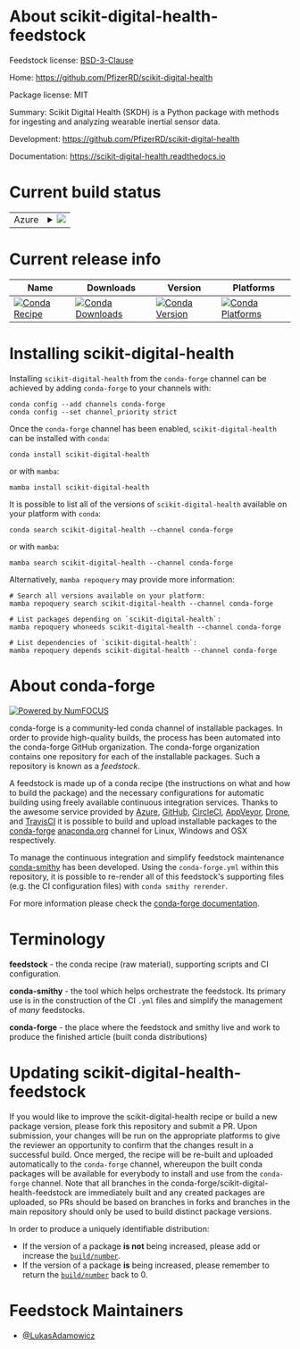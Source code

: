 About scikit-digital-health-feedstock
=====================================

Feedstock license: [BSD-3-Clause](https://github.com/conda-forge/scikit-digital-health-feedstock/blob/main/LICENSE.txt)

Home: https://github.com/PfizerRD/scikit-digital-health

Package license: MIT

Summary: Scikit Digital Health (SKDH) is a Python package with methods for ingesting and analyzing wearable inertial sensor data.

Development: https://github.com/PfizerRD/scikit-digital-health

Documentation: https://scikit-digital-health.readthedocs.io

Current build status
====================


<table>
    
  <tr>
    <td>Azure</td>
    <td>
      <details>
        <summary>
          <a href="https://dev.azure.com/conda-forge/feedstock-builds/_build/latest?definitionId=15738&branchName=main">
            <img src="https://dev.azure.com/conda-forge/feedstock-builds/_apis/build/status/scikit-digital-health-feedstock?branchName=main">
          </a>
        </summary>
        <table>
          <thead><tr><th>Variant</th><th>Status</th></tr></thead>
          <tbody><tr>
              <td>linux_64_numpy1.22python3.10.____cpython</td>
              <td>
                <a href="https://dev.azure.com/conda-forge/feedstock-builds/_build/latest?definitionId=15738&branchName=main">
                  <img src="https://dev.azure.com/conda-forge/feedstock-builds/_apis/build/status/scikit-digital-health-feedstock?branchName=main&jobName=linux&configuration=linux%20linux_64_numpy1.22python3.10.____cpython" alt="variant">
                </a>
              </td>
            </tr><tr>
              <td>linux_64_numpy1.22python3.8.____cpython</td>
              <td>
                <a href="https://dev.azure.com/conda-forge/feedstock-builds/_build/latest?definitionId=15738&branchName=main">
                  <img src="https://dev.azure.com/conda-forge/feedstock-builds/_apis/build/status/scikit-digital-health-feedstock?branchName=main&jobName=linux&configuration=linux%20linux_64_numpy1.22python3.8.____cpython" alt="variant">
                </a>
              </td>
            </tr><tr>
              <td>linux_64_numpy1.22python3.9.____cpython</td>
              <td>
                <a href="https://dev.azure.com/conda-forge/feedstock-builds/_build/latest?definitionId=15738&branchName=main">
                  <img src="https://dev.azure.com/conda-forge/feedstock-builds/_apis/build/status/scikit-digital-health-feedstock?branchName=main&jobName=linux&configuration=linux%20linux_64_numpy1.22python3.9.____cpython" alt="variant">
                </a>
              </td>
            </tr><tr>
              <td>linux_64_numpy1.23python3.11.____cpython</td>
              <td>
                <a href="https://dev.azure.com/conda-forge/feedstock-builds/_build/latest?definitionId=15738&branchName=main">
                  <img src="https://dev.azure.com/conda-forge/feedstock-builds/_apis/build/status/scikit-digital-health-feedstock?branchName=main&jobName=linux&configuration=linux%20linux_64_numpy1.23python3.11.____cpython" alt="variant">
                </a>
              </td>
            </tr><tr>
              <td>linux_64_numpy1.26python3.12.____cpython</td>
              <td>
                <a href="https://dev.azure.com/conda-forge/feedstock-builds/_build/latest?definitionId=15738&branchName=main">
                  <img src="https://dev.azure.com/conda-forge/feedstock-builds/_apis/build/status/scikit-digital-health-feedstock?branchName=main&jobName=linux&configuration=linux%20linux_64_numpy1.26python3.12.____cpython" alt="variant">
                </a>
              </td>
            </tr><tr>
              <td>osx_64_numpy1.22python3.10.____cpython</td>
              <td>
                <a href="https://dev.azure.com/conda-forge/feedstock-builds/_build/latest?definitionId=15738&branchName=main">
                  <img src="https://dev.azure.com/conda-forge/feedstock-builds/_apis/build/status/scikit-digital-health-feedstock?branchName=main&jobName=osx&configuration=osx%20osx_64_numpy1.22python3.10.____cpython" alt="variant">
                </a>
              </td>
            </tr><tr>
              <td>osx_64_numpy1.22python3.8.____cpython</td>
              <td>
                <a href="https://dev.azure.com/conda-forge/feedstock-builds/_build/latest?definitionId=15738&branchName=main">
                  <img src="https://dev.azure.com/conda-forge/feedstock-builds/_apis/build/status/scikit-digital-health-feedstock?branchName=main&jobName=osx&configuration=osx%20osx_64_numpy1.22python3.8.____cpython" alt="variant">
                </a>
              </td>
            </tr><tr>
              <td>osx_64_numpy1.22python3.9.____cpython</td>
              <td>
                <a href="https://dev.azure.com/conda-forge/feedstock-builds/_build/latest?definitionId=15738&branchName=main">
                  <img src="https://dev.azure.com/conda-forge/feedstock-builds/_apis/build/status/scikit-digital-health-feedstock?branchName=main&jobName=osx&configuration=osx%20osx_64_numpy1.22python3.9.____cpython" alt="variant">
                </a>
              </td>
            </tr><tr>
              <td>osx_64_numpy1.23python3.11.____cpython</td>
              <td>
                <a href="https://dev.azure.com/conda-forge/feedstock-builds/_build/latest?definitionId=15738&branchName=main">
                  <img src="https://dev.azure.com/conda-forge/feedstock-builds/_apis/build/status/scikit-digital-health-feedstock?branchName=main&jobName=osx&configuration=osx%20osx_64_numpy1.23python3.11.____cpython" alt="variant">
                </a>
              </td>
            </tr><tr>
              <td>osx_64_numpy1.26python3.12.____cpython</td>
              <td>
                <a href="https://dev.azure.com/conda-forge/feedstock-builds/_build/latest?definitionId=15738&branchName=main">
                  <img src="https://dev.azure.com/conda-forge/feedstock-builds/_apis/build/status/scikit-digital-health-feedstock?branchName=main&jobName=osx&configuration=osx%20osx_64_numpy1.26python3.12.____cpython" alt="variant">
                </a>
              </td>
            </tr><tr>
              <td>osx_arm64_numpy1.22python3.10.____cpython</td>
              <td>
                <a href="https://dev.azure.com/conda-forge/feedstock-builds/_build/latest?definitionId=15738&branchName=main">
                  <img src="https://dev.azure.com/conda-forge/feedstock-builds/_apis/build/status/scikit-digital-health-feedstock?branchName=main&jobName=osx&configuration=osx%20osx_arm64_numpy1.22python3.10.____cpython" alt="variant">
                </a>
              </td>
            </tr><tr>
              <td>osx_arm64_numpy1.22python3.8.____cpython</td>
              <td>
                <a href="https://dev.azure.com/conda-forge/feedstock-builds/_build/latest?definitionId=15738&branchName=main">
                  <img src="https://dev.azure.com/conda-forge/feedstock-builds/_apis/build/status/scikit-digital-health-feedstock?branchName=main&jobName=osx&configuration=osx%20osx_arm64_numpy1.22python3.8.____cpython" alt="variant">
                </a>
              </td>
            </tr><tr>
              <td>osx_arm64_numpy1.22python3.9.____cpython</td>
              <td>
                <a href="https://dev.azure.com/conda-forge/feedstock-builds/_build/latest?definitionId=15738&branchName=main">
                  <img src="https://dev.azure.com/conda-forge/feedstock-builds/_apis/build/status/scikit-digital-health-feedstock?branchName=main&jobName=osx&configuration=osx%20osx_arm64_numpy1.22python3.9.____cpython" alt="variant">
                </a>
              </td>
            </tr><tr>
              <td>osx_arm64_numpy1.23python3.11.____cpython</td>
              <td>
                <a href="https://dev.azure.com/conda-forge/feedstock-builds/_build/latest?definitionId=15738&branchName=main">
                  <img src="https://dev.azure.com/conda-forge/feedstock-builds/_apis/build/status/scikit-digital-health-feedstock?branchName=main&jobName=osx&configuration=osx%20osx_arm64_numpy1.23python3.11.____cpython" alt="variant">
                </a>
              </td>
            </tr><tr>
              <td>osx_arm64_numpy1.26python3.12.____cpython</td>
              <td>
                <a href="https://dev.azure.com/conda-forge/feedstock-builds/_build/latest?definitionId=15738&branchName=main">
                  <img src="https://dev.azure.com/conda-forge/feedstock-builds/_apis/build/status/scikit-digital-health-feedstock?branchName=main&jobName=osx&configuration=osx%20osx_arm64_numpy1.26python3.12.____cpython" alt="variant">
                </a>
              </td>
            </tr>
          </tbody>
        </table>
      </details>
    </td>
  </tr>
</table>

Current release info
====================

| Name | Downloads | Version | Platforms |
| --- | --- | --- | --- |
| [![Conda Recipe](https://img.shields.io/badge/recipe-scikit--digital--health-green.svg)](https://anaconda.org/conda-forge/scikit-digital-health) | [![Conda Downloads](https://img.shields.io/conda/dn/conda-forge/scikit-digital-health.svg)](https://anaconda.org/conda-forge/scikit-digital-health) | [![Conda Version](https://img.shields.io/conda/vn/conda-forge/scikit-digital-health.svg)](https://anaconda.org/conda-forge/scikit-digital-health) | [![Conda Platforms](https://img.shields.io/conda/pn/conda-forge/scikit-digital-health.svg)](https://anaconda.org/conda-forge/scikit-digital-health) |

Installing scikit-digital-health
================================

Installing `scikit-digital-health` from the `conda-forge` channel can be achieved by adding `conda-forge` to your channels with:

```
conda config --add channels conda-forge
conda config --set channel_priority strict
```

Once the `conda-forge` channel has been enabled, `scikit-digital-health` can be installed with `conda`:

```
conda install scikit-digital-health
```

or with `mamba`:

```
mamba install scikit-digital-health
```

It is possible to list all of the versions of `scikit-digital-health` available on your platform with `conda`:

```
conda search scikit-digital-health --channel conda-forge
```

or with `mamba`:

```
mamba search scikit-digital-health --channel conda-forge
```

Alternatively, `mamba repoquery` may provide more information:

```
# Search all versions available on your platform:
mamba repoquery search scikit-digital-health --channel conda-forge

# List packages depending on `scikit-digital-health`:
mamba repoquery whoneeds scikit-digital-health --channel conda-forge

# List dependencies of `scikit-digital-health`:
mamba repoquery depends scikit-digital-health --channel conda-forge
```


About conda-forge
=================

[![Powered by
NumFOCUS](https://img.shields.io/badge/powered%20by-NumFOCUS-orange.svg?style=flat&colorA=E1523D&colorB=007D8A)](https://numfocus.org)

conda-forge is a community-led conda channel of installable packages.
In order to provide high-quality builds, the process has been automated into the
conda-forge GitHub organization. The conda-forge organization contains one repository
for each of the installable packages. Such a repository is known as a *feedstock*.

A feedstock is made up of a conda recipe (the instructions on what and how to build
the package) and the necessary configurations for automatic building using freely
available continuous integration services. Thanks to the awesome service provided by
[Azure](https://azure.microsoft.com/en-us/services/devops/), [GitHub](https://github.com/),
[CircleCI](https://circleci.com/), [AppVeyor](https://www.appveyor.com/),
[Drone](https://cloud.drone.io/welcome), and [TravisCI](https://travis-ci.com/)
it is possible to build and upload installable packages to the
[conda-forge](https://anaconda.org/conda-forge) [anaconda.org](https://anaconda.org/)
channel for Linux, Windows and OSX respectively.

To manage the continuous integration and simplify feedstock maintenance
[conda-smithy](https://github.com/conda-forge/conda-smithy) has been developed.
Using the ``conda-forge.yml`` within this repository, it is possible to re-render all of
this feedstock's supporting files (e.g. the CI configuration files) with ``conda smithy rerender``.

For more information please check the [conda-forge documentation](https://conda-forge.org/docs/).

Terminology
===========

**feedstock** - the conda recipe (raw material), supporting scripts and CI configuration.

**conda-smithy** - the tool which helps orchestrate the feedstock.
                   Its primary use is in the construction of the CI ``.yml`` files
                   and simplify the management of *many* feedstocks.

**conda-forge** - the place where the feedstock and smithy live and work to
                  produce the finished article (built conda distributions)


Updating scikit-digital-health-feedstock
========================================

If you would like to improve the scikit-digital-health recipe or build a new
package version, please fork this repository and submit a PR. Upon submission,
your changes will be run on the appropriate platforms to give the reviewer an
opportunity to confirm that the changes result in a successful build. Once
merged, the recipe will be re-built and uploaded automatically to the
`conda-forge` channel, whereupon the built conda packages will be available for
everybody to install and use from the `conda-forge` channel.
Note that all branches in the conda-forge/scikit-digital-health-feedstock are
immediately built and any created packages are uploaded, so PRs should be based
on branches in forks and branches in the main repository should only be used to
build distinct package versions.

In order to produce a uniquely identifiable distribution:
 * If the version of a package **is not** being increased, please add or increase
   the [``build/number``](https://docs.conda.io/projects/conda-build/en/latest/resources/define-metadata.html#build-number-and-string).
 * If the version of a package **is** being increased, please remember to return
   the [``build/number``](https://docs.conda.io/projects/conda-build/en/latest/resources/define-metadata.html#build-number-and-string)
   back to 0.

Feedstock Maintainers
=====================

* [@LukasAdamowicz](https://github.com/LukasAdamowicz/)

